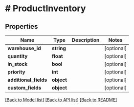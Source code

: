 # # ProductInventory

## Properties

Name | Type | Description | Notes
------------ | ------------- | ------------- | -------------
**warehouse_id** | **string** |  | [optional]
**quantity** | **float** |  | [optional]
**in_stock** | **bool** |  | [optional]
**priority** | **int** |  | [optional]
**additional_fields** | **object** |  | [optional]
**custom_fields** | **object** |  | [optional]

[[Back to Model list]](../../README.md#models) [[Back to API list]](../../README.md#endpoints) [[Back to README]](../../README.md)
